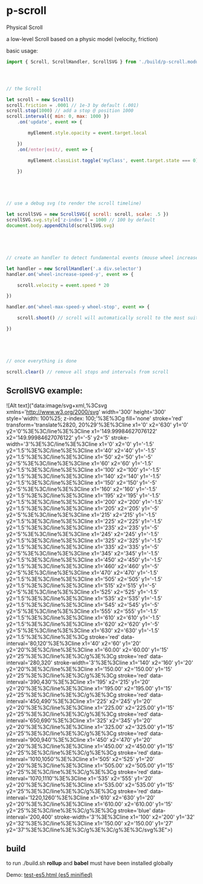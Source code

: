 # p-scroll

Physical Scroll

a low-level Scroll based on a physic model (velocity, friction)

basic usage:

```javascript
import { Scroll, ScrollHandler, ScrollSVG } from './build/p-scroll.module.js'




// the Scroll

let scroll = new Scroll()
scroll.friction = .0001 // 1e-3 by default (.001)
scroll.stop(1000) // add a stop @ position 1000
scroll.interval({ min: 0, max: 1000 })
	.on('update', event => {

		myElement.style.opacity = event.target.local

	})
	.on(/enter|exit/, event => {

		myElement.classList.toggle('myClass', event.target.state === 0)

	})





// use a debug svg (to render the scroll timeline)

let scrollSVG = new ScrollSVG({ scroll: scroll, scale: .5 })
scrollSVG.svg.style['z-index'] = 1000 // 100 by default
document.body.appendChild(scrollSVG.svg)





// create an handler to detect fundamental events (mouse wheel increase phase, break)

let handler = new ScrollHandler('.a div.selector')
handler.on('wheel-increase-speed-y', event => {

	scroll.velocity = event.speed * 20

})

handler.on('wheel-max-speed-y wheel-stop', event => {

	scroll.shoot() // scroll will automatically scroll to the most suitable stop (depending on velocity & available stops)

})





// once everything is done

scroll.clear() // remove all stops and intervals from scroll


```

## ScrollSVG example:

![Alt text]("data:image/svg+xml,%3Csvg xmlns='http://www.w3.org/2000/svg' width='300' height='300' style='width: 100%25; z-index: 100;'%3E%3Cg fill='none' stroke='red' transform='translate%2820, 20%29'%3E%3Cline x1='0' x2='630' y1='0' y2='0'%3E%3C/line%3E%3Cline x1='149.99984627076122' x2='149.99984627076122' y1='-5' y2='5' stroke-width='3'%3E%3C/line%3E%3Cline x1='0' x2='0' y1='-1.5' y2='1.5'%3E%3C/line%3E%3Cline x1='40' x2='40' y1='-1.5' y2='1.5'%3E%3C/line%3E%3Cline x1='50' x2='50' y1='-5' y2='5'%3E%3C/line%3E%3Cline x1='60' x2='60' y1='-1.5' y2='1.5'%3E%3C/line%3E%3Cline x1='100' x2='100' y1='-1.5' y2='1.5'%3E%3C/line%3E%3Cline x1='140' x2='140' y1='-1.5' y2='1.5'%3E%3C/line%3E%3Cline x1='150' x2='150' y1='-5' y2='5'%3E%3C/line%3E%3Cline x1='160' x2='160' y1='-1.5' y2='1.5'%3E%3C/line%3E%3Cline x1='195' x2='195' y1='-1.5' y2='1.5'%3E%3C/line%3E%3Cline x1='200' x2='200' y1='-1.5' y2='1.5'%3E%3C/line%3E%3Cline x1='205' x2='205' y1='-5' y2='5'%3E%3C/line%3E%3Cline x1='215' x2='215' y1='-1.5' y2='1.5'%3E%3C/line%3E%3Cline x1='225' x2='225' y1='-1.5' y2='1.5'%3E%3C/line%3E%3Cline x1='235' x2='235' y1='-5' y2='5'%3E%3C/line%3E%3Cline x1='245' x2='245' y1='-1.5' y2='1.5'%3E%3C/line%3E%3Cline x1='325' x2='325' y1='-1.5' y2='1.5'%3E%3C/line%3E%3Cline x1='335' x2='335' y1='-5' y2='5'%3E%3C/line%3E%3Cline x1='345' x2='345' y1='-1.5' y2='1.5'%3E%3C/line%3E%3Cline x1='450' x2='450' y1='-1.5' y2='1.5'%3E%3C/line%3E%3Cline x1='460' x2='460' y1='-5' y2='5'%3E%3C/line%3E%3Cline x1='470' x2='470' y1='-1.5' y2='1.5'%3E%3C/line%3E%3Cline x1='505' x2='505' y1='-1.5' y2='1.5'%3E%3C/line%3E%3Cline x1='515' x2='515' y1='-5' y2='5'%3E%3C/line%3E%3Cline x1='525' x2='525' y1='-1.5' y2='1.5'%3E%3C/line%3E%3Cline x1='535' x2='535' y1='-1.5' y2='1.5'%3E%3C/line%3E%3Cline x1='545' x2='545' y1='-5' y2='5'%3E%3C/line%3E%3Cline x1='555' x2='555' y1='-1.5' y2='1.5'%3E%3C/line%3E%3Cline x1='610' x2='610' y1='-1.5' y2='1.5'%3E%3C/line%3E%3Cline x1='620' x2='620' y1='-5' y2='5'%3E%3C/line%3E%3Cline x1='630' x2='630' y1='-1.5' y2='1.5'%3E%3C/line%3E%3Cg stroke='red' data-interval='80,120'%3E%3Cline x1='40' x2='60' y1='20' y2='20'%3E%3C/line%3E%3Cline x1='60.00' x2='60.00' y1='15' y2='25'%3E%3C/line%3E%3C/g%3E%3Cg stroke='red' data-interval='280,320' stroke-width='3'%3E%3Cline x1='140' x2='160' y1='20' y2='20'%3E%3C/line%3E%3Cline x1='150.00' x2='150.00' y1='15' y2='25'%3E%3C/line%3E%3C/g%3E%3Cg stroke='red' data-interval='390,430'%3E%3Cline x1='195' x2='215' y1='20' y2='20'%3E%3C/line%3E%3Cline x1='195.00' x2='195.00' y1='15' y2='25'%3E%3C/line%3E%3C/g%3E%3Cg stroke='red' data-interval='450,490'%3E%3Cline x1='225' x2='245' y1='20' y2='20'%3E%3C/line%3E%3Cline x1='225.00' x2='225.00' y1='15' y2='25'%3E%3C/line%3E%3C/g%3E%3Cg stroke='red' data-interval='650,690'%3E%3Cline x1='325' x2='345' y1='20' y2='20'%3E%3C/line%3E%3Cline x1='325.00' x2='325.00' y1='15' y2='25'%3E%3C/line%3E%3C/g%3E%3Cg stroke='red' data-interval='900,940'%3E%3Cline x1='450' x2='470' y1='20' y2='20'%3E%3C/line%3E%3Cline x1='450.00' x2='450.00' y1='15' y2='25'%3E%3C/line%3E%3C/g%3E%3Cg stroke='red' data-interval='1010,1050'%3E%3Cline x1='505' x2='525' y1='20' y2='20'%3E%3C/line%3E%3Cline x1='505.00' x2='505.00' y1='15' y2='25'%3E%3C/line%3E%3C/g%3E%3Cg stroke='red' data-interval='1070,1110'%3E%3Cline x1='535' x2='555' y1='20' y2='20'%3E%3C/line%3E%3Cline x1='535.00' x2='535.00' y1='15' y2='25'%3E%3C/line%3E%3C/g%3E%3Cg stroke='red' data-interval='1220,1260'%3E%3Cline x1='610' x2='630' y1='20' y2='20'%3E%3C/line%3E%3Cline x1='610.00' x2='610.00' y1='15' y2='25'%3E%3C/line%3E%3C/g%3E%3Cg stroke='blue' data-interval='200,400' stroke-width='3'%3E%3Cline x1='100' x2='200' y1='32' y2='32'%3E%3C/line%3E%3Cline x1='150.00' x2='150.00' y1='27' y2='37'%3E%3C/line%3E%3C/g%3E%3C/g%3E%3C/svg%3E">)

## build

to run ./build.sh **rollup** and **babel** must have been installed globally

Demo:
[test-es5.html (es5 minified)](http://htmlpreview.github.io/?https://github.com/jniac/p-scroll/blob/master/test/test-es5.html) 

